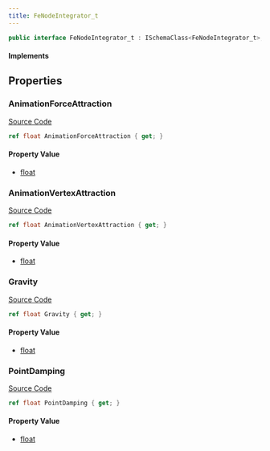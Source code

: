 ```yaml
---
title: FeNodeIntegrator_t
---
```


```csharp
public interface FeNodeIntegrator_t : ISchemaClass<FeNodeIntegrator_t>, ISchemaField, ISchemaClass, INativeHandle
```

#### Implements

## Properties

### AnimationForceAttraction

[Source Code](https://github.com/swiftly-solution/swiftlys2/blob/beta/managed/src/SwiftlyS2.Generated/Schemas/Interfaces/FeNodeIntegrator_t.cs#L18)

```csharp
ref float AnimationForceAttraction { get; }
```

#### Property Value

- [float](https://learn.microsoft.com/dotnet/api/system.single)

### AnimationVertexAttraction

[Source Code](https://github.com/swiftly-solution/swiftlys2/blob/beta/managed/src/SwiftlyS2.Generated/Schemas/Interfaces/FeNodeIntegrator_t.cs#L20)

```csharp
ref float AnimationVertexAttraction { get; }
```

#### Property Value

- [float](https://learn.microsoft.com/dotnet/api/system.single)

### Gravity

[Source Code](https://github.com/swiftly-solution/swiftlys2/blob/beta/managed/src/SwiftlyS2.Generated/Schemas/Interfaces/FeNodeIntegrator_t.cs#L22)

```csharp
ref float Gravity { get; }
```

#### Property Value

- [float](https://learn.microsoft.com/dotnet/api/system.single)

### PointDamping

[Source Code](https://github.com/swiftly-solution/swiftlys2/blob/beta/managed/src/SwiftlyS2.Generated/Schemas/Interfaces/FeNodeIntegrator_t.cs#L16)

```csharp
ref float PointDamping { get; }
```

#### Property Value

- [float](https://learn.microsoft.com/dotnet/api/system.single)

